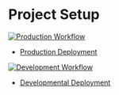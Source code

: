 # Project Setup

[![Production Workflow](https://github.com/Liz457/logging_hw/actions/workflows/prod.yml/badge.svg)](https://github.com/Liz457/logging_hw/actions/workflows/prod.yml)

* [Production Deployment](https://logging-prod.herokuapp.com/)


[![Development Workflow](https://github.com/Liz457/logging_hw/actions/workflows/dev.yml/badge.svg)](https://github.com/Liz457/logging_hw/actions/workflows/dev.yml)

* [Developmental Deployment](https://logging-dev.herokuapp.com/)


